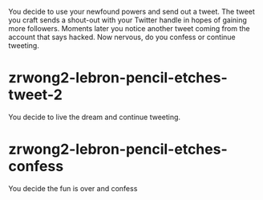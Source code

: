 You decide to use your newfound powers and send out a tweet. The tweet you craft sends a shout-out with your Twitter handle in hopes of gaining more followers. Moments later you notice another tweet coming from the account that says hacked. Now nervous, do you confess or continue tweeting.
# zrwong2-lebron-pencil-etches-tweet-2
You decide to live the dream and continue tweeting.
# zrwong2-lebron-pencil-etches-confess
You decide the fun is over and confess
